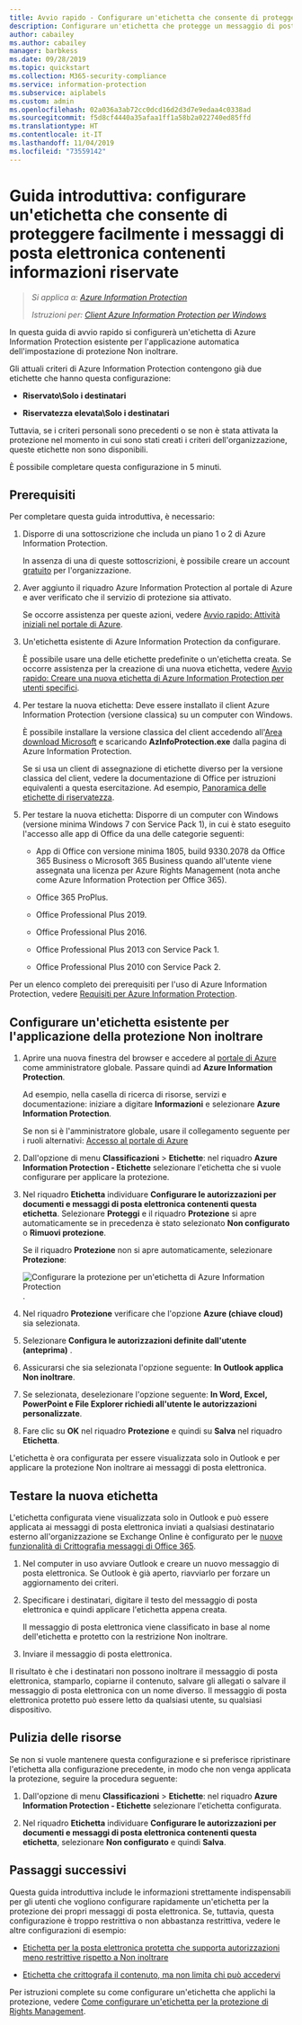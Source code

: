 ```yaml
---
title: Avvio rapido - Configurare un'etichetta che consente di proteggere facilmente i messaggi di posta elettronica - AIP
description: Configurare un'etichetta che protegge un messaggio di posta elettronica di un utente applicando automaticamente la protezione Non inoltrare.
author: cabailey
ms.author: cabailey
manager: barbkess
ms.date: 09/28/2019
ms.topic: quickstart
ms.collection: M365-security-compliance
ms.service: information-protection
ms.subservice: aiplabels
ms.custom: admin
ms.openlocfilehash: 02a036a3ab72cc0dcd16d2d3d7e9edaa4c0338ad
ms.sourcegitcommit: f5d8cf4440a35afaa1ff1a58b2a022740ed85ffd
ms.translationtype: HT
ms.contentlocale: it-IT
ms.lasthandoff: 11/04/2019
ms.locfileid: "73559142"
---
```

# <a name="quickstart-configure-a-label-for-users-to-easily-protect-emails-that-contain-sensitive-information"></a>Guida introduttiva: configurare un'etichetta che consente di proteggere facilmente i messaggi di posta elettronica contenenti informazioni riservate

>*Si applica a: [Azure Information Protection](https://azure.microsoft.com/pricing/details/information-protection)*
>
> *Istruzioni per: [Client Azure Information Protection per Windows](faqs.md#whats-the-difference-between-the-azure-information-protection-client-and-the-azure-information-protection-unified-labeling-client)*

In questa guida di avvio rapido si configurerà un'etichetta di Azure Information Protection esistente per l'applicazione automatica dell'impostazione di protezione Non inoltrare.

Gli attuali criteri di Azure Information Protection contengono già due etichette che hanno questa configurazione:

- **Riservato\Solo i destinatari**

- **Riservatezza elevata\Solo i destinatari**

Tuttavia, se i criteri personali sono precedenti o se non è stata attivata la protezione nel momento in cui sono stati creati i criteri dell'organizzazione, queste etichette non sono disponibili. 

È possibile completare questa configurazione in 5 minuti.

## <a name="prerequisites"></a>Prerequisiti

Per completare questa guida introduttiva, è necessario:

1. Disporre di una sottoscrizione che includa un piano 1 o 2 di Azure Information Protection.
    
    In assenza di una di queste sottoscrizioni, è possibile creare un account [gratuito](https://admin.microsoft.com/Signup/Signup.aspx?OfferId=87dd2714-d452-48a0-a809-d2f58c4f68b7) per l'organizzazione.

2. Aver aggiunto il riquadro Azure Information Protection al portale di Azure e aver verificato che il servizio di protezione sia attivato.

    Se occorre assistenza per queste azioni, vedere [Avvio rapido: Attività iniziali nel portale di Azure](quickstart-viewpolicy.md).

3. Un'etichetta esistente di Azure Information Protection da configurare. 
    
    È possibile usare una delle etichette predefinite o un'etichetta creata. Se occorre assistenza per la creazione di una nuova etichetta, vedere [Avvio rapido: Creare una nuova etichetta di Azure Information Protection per utenti specifici](quickstart-label-specificusers.md).

4. Per testare la nuova etichetta: Deve essere installato il client Azure Information Protection (versione classica) su un computer con Windows. 
    
    È possibile installare la versione classica del client accedendo all'[Area download Microsoft](https://www.microsoft.com/en-us/download/details.aspx?id=53018) e scaricando **AzInfoProtection.exe** dalla pagina di Azure Information Protection.
    
    Se si usa un client di assegnazione di etichette diverso per la versione classica del client, vedere la documentazione di Office per istruzioni equivalenti a questa esercitazione. Ad esempio, [Panoramica delle etichette di riservatezza](/microsoft-365/compliance/sensitivity-labels).

5. Per testare la nuova etichetta: Disporre di un computer con Windows (versione minima Windows 7 con Service Pack 1), in cui è stato eseguito l'accesso alle app di Office da una delle categorie seguenti:
    
    - App di Office con versione minima 1805, build 9330.2078 da Office 365 Business o Microsoft 365 Business quando all'utente viene assegnata una licenza per Azure Rights Management (nota anche come Azure Information Protection per Office 365).
    
    - Office 365 ProPlus.
    
    - Office Professional Plus 2019.
    
    - Office Professional Plus 2016.
    
    - Office Professional Plus 2013 con Service Pack 1.
    
    - Office Professional Plus 2010 con Service Pack 2.

Per un elenco completo dei prerequisiti per l'uso di Azure Information Protection, vedere [Requisiti per Azure Information Protection](requirements.md).

## <a name="configure-an-existing-label-to-apply-the-do-not-forward-protection"></a>Configurare un'etichetta esistente per l'applicazione della protezione Non inoltrare

1. Aprire una nuova finestra del browser e accedere al [portale di Azure](https://portal.azure.com) come amministratore globale. Passare quindi ad **Azure Information Protection**. 
    
    Ad esempio, nella casella di ricerca di risorse, servizi e documentazione: iniziare a digitare **Informazioni** e selezionare **Azure Information Protection**.
    
    Se non si è l'amministratore globale, usare il collegamento seguente per i ruoli alternativi: [Accesso al portale di Azure](configure-policy.md#signing-in-to-the-azure-portal)

2. Dall'opzione di menu **Classificazioni** > **Etichette**: nel riquadro **Azure Information Protection - Etichette** selezionare l'etichetta che si vuole configurare per applicare la protezione. 

3. Nel riquadro **Etichetta** individuare **Configurare le autorizzazioni per documenti e messaggi di posta elettronica contenenti questa etichetta**. Selezionare **Proteggi** e il riquadro **Protezione** si apre automaticamente se in precedenza è stato selezionato **Non configurato** o **Rimuovi protezione**.
    
    Se il riquadro **Protezione** non si apre automaticamente, selezionare **Protezione**:
    
    ![Configurare la protezione per un'etichetta di Azure Information Protection](./media/info-protect-protection-bar-configured.png).

4. Nel riquadro **Protezione** verificare che l'opzione **Azure (chiave cloud)** sia selezionata.
    
5. Selezionare **Configura le autorizzazioni definite dall'utente (anteprima)** .

6. Assicurarsi che sia selezionata l'opzione seguente: **In Outlook applica Non inoltrare**.

7. Se selezionata, deselezionare l'opzione seguente: **In Word, Excel, PowerPoint e File Explorer richiedi all'utente le autorizzazioni personalizzate**.

8. Fare clic su **OK** nel riquadro **Protezione** e quindi su **Salva** nel riquadro **Etichetta**.

L'etichetta è ora configurata per essere visualizzata solo in Outlook e per applicare la protezione Non inoltrare ai messaggi di posta elettronica.

## <a name="test-your-new-label"></a>Testare la nuova etichetta

L'etichetta configurata viene visualizzata solo in Outlook e può essere applicata ai messaggi di posta elettronica inviati a qualsiasi destinatario esterno all'organizzazione se Exchange Online è configurato per le [nuove funzionalità di Crittografia messaggi di Office 365](https://support.office.com/article/7ff0c040-b25c-4378-9904-b1b50210d00e).

1. Nel computer in uso avviare Outlook e creare un nuovo messaggio di posta elettronica. Se Outlook è già aperto, riavviarlo per forzare un aggiornamento dei criteri.

2. Specificare i destinatari, digitare il testo del messaggio di posta elettronica e quindi applicare l'etichetta appena creata. 
    
    Il messaggio di posta elettronica viene classificato in base al nome dell'etichetta e protetto con la restrizione Non inoltrare.

3. Inviare il messaggio di posta elettronica. 

Il risultato è che i destinatari non possono inoltrare il messaggio di posta elettronica, stamparlo, copiarne il contenuto, salvare gli allegati o salvare il messaggio di posta elettronica con un nome diverso. Il messaggio di posta elettronica protetto può essere letto da qualsiasi utente, su qualsiasi dispositivo.

## <a name="clean-up-resources"></a>Pulizia delle risorse

Se non si vuole mantenere questa configurazione e si preferisce ripristinare l'etichetta alla configurazione precedente, in modo che non venga applicata la protezione, seguire la procedura seguente:

1. Dall'opzione di menu **Classificazioni** > **Etichette**: nel riquadro **Azure Information Protection - Etichette** selezionare l'etichetta configurata. 

3. Nel riquadro **Etichetta** individuare **Configurare le autorizzazioni per documenti e messaggi di posta elettronica contenenti questa etichetta**, selezionare **Non configurato** e quindi **Salva**.

## <a name="next-steps"></a>Passaggi successivi

Questa guida introduttiva include le informazioni strettamente indispensabili per gli utenti che vogliono configurare rapidamente un'etichetta per la protezione dei propri messaggi di posta elettronica. Se, tuttavia, questa configurazione è troppo restrittiva o non abbastanza restrittiva, vedere le altre configurazioni di esempio:

- [Etichetta per la posta elettronica protetta che supporta autorizzazioni meno restrittive rispetto a Non inoltrare](configure-policy-protection.md#example-4-label-for-protected-email-that-supports-less-restrictive-permissions-than-do-not-forward)

- [Etichetta che crittografa il contenuto, ma non limita chi può accedervi](configure-policy-protection.md#example-5-label-that-encrypts-content-but-doesnt-restrict-who-can-access-it)

Per istruzioni complete su come configurare un'etichetta che applichi la protezione, vedere [Come configurare un'etichetta per la protezione di Rights Management](configure-policy-protection.md). 
